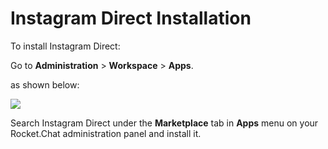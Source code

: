 # Instagram Direct Installation

To install Instagram Direct:

Go to **Administration** > **Workspace** > **Apps**.

as shown below:

![](<../../../../.gitbook/assets/2021-11-20\_23-29-48 (1) (1) (1) (1) (12) (10) (1) (1) (40).png>)

Search Instagram Direct under the **Marketplace** tab in **Apps** menu on your Rocket.Chat administration panel and install it.
